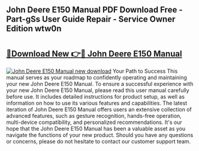 ## John Deere E150 Manual PDF Download Free - Part-gSs User Guide Repair - Service Owner Edition wtw0n

# <h2><a href="http://bc89962.oget.top/?id=John+Deere+E150+Manual">🔗Download New 👉🔴 John Deere E150 Manual</a></h2>

[![John Deere E150 Manual new download](https://i.imgur.com/5g1atiW.png)](http://bc89962.oget.top/?id=John+Deere+E150+Manual)
Your Path to Success This manual serves as your roadmap to confidently operating and maintaining your new John Deere E150 Manual. To ensure a successful experience with your new John Deere E150 Manual, please read this user manual carefully before use. It includes detailed instructions for product setup, as well as information on how to use its various features and capabilities. The latest iteration of John Deere E150 Manual offers users an extensive collection of advanced features, such as gesture recognition, hands-free operation, multi-device compatibility, and personalized recommendations. It's our hope that the John Deere E150 Manual has been a valuable asset as you navigate the functions of your new product. Should you have any questions or concerns, please do not hesitate to contact our customer support team.
